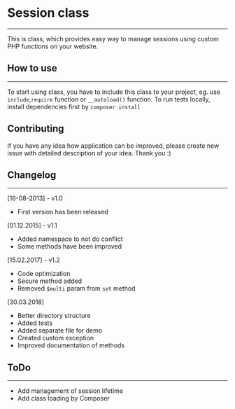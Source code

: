 # Session class

-----------------

This is class, which provides easy way to manage sessions using custom PHP functions on your website.
 
## How to use

-----------------
To start using class, you have to include this class to your project, eg. use `include`,`require` function or `__autoload()` function. 
To run tests locally, install dependencies first by `composer install`

##  Contributing

If you have any idea how application can be improved, please create new issue with detailed description of your idea. Thank you :)

## Changelog

--------
[16-08-2013] - v1.0
- First version has been released 

[01.12.2015] - v1.1
- Added namespace to not do conflict 
- Some methods have been improved

[15.02.2017] - v1.2
- Code optimization
- Secure method added
- Removed `$multi` param from `set` method

[30.03.2018]
- Better directory structure
- Added tests
- Added separate file for demo
- Created custom exception
- Improved documentation of methods

## ToDo

--------
- Add management of session lifetime
- Add class loading by Composer